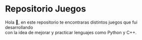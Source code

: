 # Repositorio Juegos  

Hola 👋, en este repositorio te encontraras distintos juegos que fui desarrollando  
con la idea de mejorar y practicar lenguajes como Python y C++.
